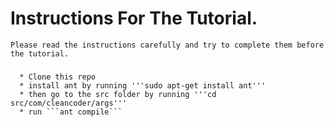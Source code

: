 # Instructions For The Tutorial.
    Please read the instructions carefully and try to complete them before the tutorial.
 
### 

      * Clone this repo 
      * install ant by running '''sudo apt-get install ant'''
      * then go to the src folder by running '''cd src/com/cleancoder/args'''
      * run ```ant compile```
    
